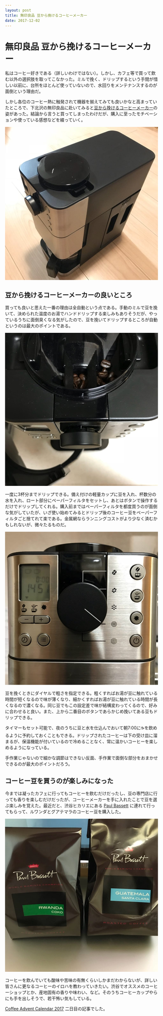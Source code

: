 ```yaml
---
layout: post
title: 無印良品 豆から挽けるコーヒーメーカー
date: 2017-12-02
---
```


# 無印良品 豆から挽けるコーヒーメーカー

私はコーヒー好きである（詳しいわけではない）。しかし、カフェ等で買って飲む以外の選択肢を取ってこなかった。ミルで挽く、ドリップするという手間が惜しい以前に、台所をほとんど使っていないので、水回りをメンテナンスするのが面倒という理由だ。

しかし各位のコーヒー熱に触発されて機器を揃えてみても良いかなと高まっていたところで、下北沢の無印良品に赴いてみると[豆から挽けるコーヒーメーカー](https://www.muji.net/store/cmdty/detail/4549738398165)の姿があった。結論から言うと買ってしまったわけだが、購入に至ったモチベーションや使っている感想などを綴っていく。

![コーヒーメーカーの外観](/img/posts/2017/muji-coffee-maker/coffee-maker.jpg)

## 豆から挽けるコーヒーメーカーの良いところ

買っても良いと思えた一番の理由は全自動という点である。手動のミルで豆を挽いて、決められた温度のお湯でハンドドリップする楽しみもありそうだが、やっているうちに面倒臭くなる気がしたので、豆を挽いてドリップするところが自動というのは最大のポイントである。

![上部の豆を入れる部分](/img/posts/2017/muji-coffee-maker/coffee-maker-top.jpg)

一度に3杯分までドリップできる。備え付けの軽量カップに豆を入れ、杯数分の水を入れ、ロート部分にペーパーフィルタをセットし、あとはボタンで操作するだけでドリップしてくれる。購入前まではペーパーフィルタを都度買うのが面倒な気がしていたが、いざ使い始めてみるとドリップ後のコーヒー豆をペーパーフィルタごと捨てれて楽である。金属網ならランニングコストがより少なく済むかもしれないが、微々たるものだ。

![前面の操作する部分](/img/posts/2017/muji-coffee-maker/coffee-maker-front.jpg)

豆を挽くときにダイヤルで粗さを指定できる。粗くすればお湯が豆に触れている時間が短くなるので味が薄くなり、細かくすればお湯が豆に触れている時間が長くなるので濃くなる。同じ豆でもこの設定差で味が結構変わってくるので、好みに合わせると良い。また、上から二番目のボタンであらかじめ挽いてある豆もドリップできる。

タイマーもセット可能で、夜のうちに豆と水を仕込んでおいて朝7:00に☕を飲めるように予約しておくこともできる。ドリップされたコーヒーは下の受け皿に溜まるが、保温機能が付いているので冷めることなく、常に温かいコーヒーを楽しめるようになっている。

手作業じゃないので細かな調節はできない反面、手作業で面倒な部分をおまかせできるのが最大のポイントだろう。

## コーヒー豆を買うのが楽しみになった

今までは凝ったカフェに行ってもコーヒーを飲むだけだったし、豆の専門店に行っても香りを楽しむだけだったが、コーヒーメーカーを手に入れたことで豆を選ぶ楽しみを覚えた。最近だと、渋谷ヒカリエにある [Paul Bassett](https://tabelog.com/tokyo/A1303/A130301/13140156/) に連れて行ってもらって、ルワンダとグアテマラのコーヒー豆を購入した。

![Paul Bassettのコーヒー豆](/img/posts/2017/muji-coffee-maker/paul-bassett-beans.jpg)

コーヒーを飲んでいても酸味や苦味の有無くらいしかまだわからないが、詳しい皆さんに更なるコーヒーのイロハを教わっていきたい。渋谷でオススメのコーヒーショップとか、産地固有の香りや味わい、など。そのうちコーヒーカップやらにも手を出しそうで、若干怖い気もしている。

[Coffee Advent Calendar 2017](https://adventar.org/calendars/2165) 二日目の記事でした。
